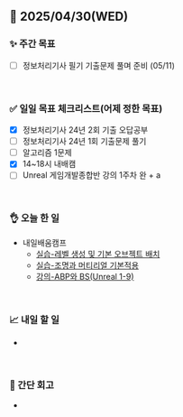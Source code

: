## 📅 2025/04/30(WED)


### ✨ 주간 목표

- [ ] 정보처리기사 필기 기출문제 풀며 준비 (05/11)

<br/>

### ✅ 일일 목표 체크리스트(어제 정한 목표)

- [x] 정보처리기사 24년 2회 기출 오답공부
- [ ] 정보처리기사 24년 1회 기출문제 풀기
- [ ] 알고리즘 1문제
- [x] 14~18시 내배캠
- [ ] Unreal 게임개발종합반 강의 1주차 완 + a

<br/>

### 👌 오늘 한 일

- 내일배움캠프
  - [실습-레벨 생성 및 기본 오브젝트 배치](https://github.com/taene/TIL/blob/main/Unreal%20Engine%205/%EC%8B%A4%EC%8A%B5/%EB%B8%94%EB%A3%A8%ED%94%84%EB%A6%B0%ED%8A%B8%20%ED%99%9C%EC%9A%A9/1_%EB%A0%88%EB%B2%A8%20%EC%83%9D%EC%84%B1%20%EB%B0%8F%20%EA%B8%B0%EB%B3%B8%20%EC%98%A4%EB%B8%8C%EC%A0%9D%ED%8A%B8%20%EB%B0%B0%EC%B9%98.md)
  - [실습-조명과 머티리얼 기본적용](https://github.com/taene/TIL/blob/main/Unreal%20Engine%205/%EC%8B%A4%EC%8A%B5/%EB%B8%94%EB%A3%A8%ED%94%84%EB%A6%B0%ED%8A%B8%20%ED%99%9C%EC%9A%A9/2_%EC%A1%B0%EB%AA%85%EA%B3%BC%20%EB%A8%B8%ED%8B%B0%EB%A6%AC%EC%96%BC%20%EA%B8%B0%EB%B3%B8%20%EC%A0%81%EC%9A%A9.md)
  - [강의-ABP와 BS(Unreal 1-9)](https://github.com/taene/TIL/blob/main/Unreal%20Engine%205/%EC%8B%A4%EC%8A%B5/Unreal%20%EA%B2%8C%EC%9E%84%EA%B0%9C%EB%B0%9C%EC%A2%85%ED%95%A9/4_%EC%95%A0%EB%8B%88%EB%A9%94%EC%9D%B4%EC%85%98%20%EB%B8%94%EB%A3%A8%ED%94%84%EB%A6%B0%ED%8A%B8%EC%99%80%20%EB%B8%94%EB%A0%8C%EB%93%9C%20%EC%8A%A4%ED%8E%98%EC%9D%B4%EC%8A%A4.md)

<br/>


### 📈 내일 할 일

- 
  
  
<br/>

### 💭 간단 회고

- 

<br/>
